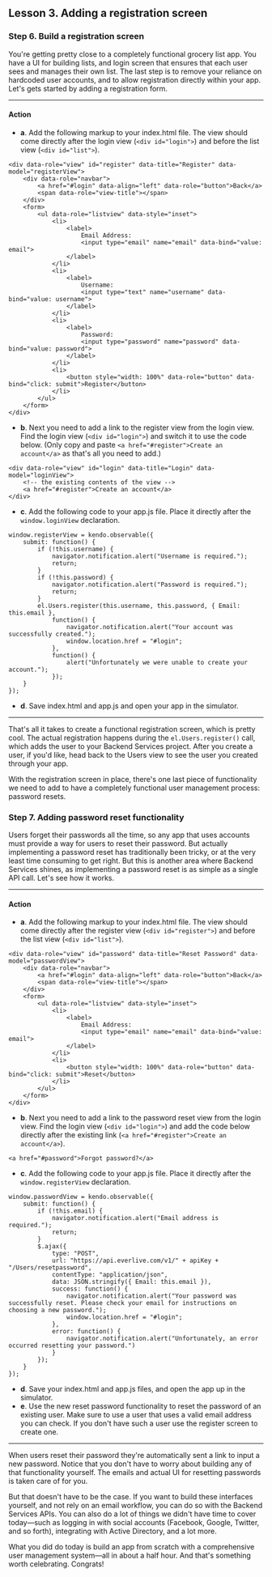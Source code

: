 ## Lesson 3. Adding a registration screen

### Step 6. Build a registration screen

You're getting pretty close to a completely functional grocery list app. You have a UI for building lists, and login screen that ensures that each user sees and manages their own list. The last step is to remove your reliance on hardcoded user accounts, and to allow registration directly within your app. Let's gets started by adding a registration form.

<hr data-action="start" />

#### Action

* **a**. Add the following markup to your index.html file. The view should come directly after the login view (`<div id="login">`) and before the list view (`<div id="list">`).
```
<div data-role="view" id="register" data-title="Register" data-model="registerView">
    <div data-role="navbar">
        <a href="#login" data-align="left" data-role="button">Back</a>
        <span data-role="view-title"></span>
    </div>
    <form>
        <ul data-role="listview" data-style="inset">
            <li>
                <label>
                    Email Address:
                    <input type="email" name="email" data-bind="value: email">
                </label>
            </li>
            <li>
                <label>
                    Username:
                    <input type="text" name="username" data-bind="value: username">
                </label>
            </li>                
            <li>
                <label>
                    Password:
                    <input type="password" name="password" data-bind="value: password">
                </label>
            </li>
            <li>
                <button style="width: 100%" data-role="button" data-bind="click: submit">Register</button>
            </li>
        </ul>
    </form>
</div>
```
* **b**. Next you need to add a link to the register view from the login view. Find the login view (`<div id="login">`) and switch it to use the code below. (Only copy and paste `<a href="#register">Create an account</a>` as that's all you need to add.)
```
<div data-role="view" id="login" data-title="Login" data-model="loginView">
    <!-- the existing contents of the view -->
    <a href="#register">Create an account</a>
</div>
```
* **c**. Add the following code to your app.js file. Place it directly after the `window.loginView` declaration.
```
window.registerView = kendo.observable({
    submit: function() {
        if (!this.username) {
            navigator.notification.alert("Username is required.");
            return;
        }
        if (!this.password) {
            navigator.notification.alert("Password is required.");
            return;
        }
        el.Users.register(this.username, this.password, { Email: this.email },
            function() {
                navigator.notification.alert("Your account was successfully created.");
                window.location.href = "#login";
            },
            function() {
                alert("Unfortunately we were unable to create your account.");
            });
    }
});
```
* **d**. Save index.html and app.js and open your app in the simulator.

<hr data-action="end" />

That's all it takes to create a functional registration screen, which is pretty cool. The actual registration happens during the `el.Users.register()` call, which adds the user to your Backend Services project. After you create a user, if you'd like, head back to the Users view to see the user you created through your app.

With the registration screen in place, there's one last piece of functionality we need to add to have a completely functional user management process: password resets.

### Step 7. Adding password reset functionality

Users forget their passwords all the time, so any app that uses accounts must provide a way for users to reset their password. But actually implementing a password reset has traditionally been tricky, or at the very least time consuming to get right. But this is another area where Backend Services shines, as implementing a password reset is as simple as a single API call. Let's see how it works.

<hr data-action="start" />

#### Action

* **a**. Add the following markup to your index.html file. The view should come directly after the register view (`<div id="register">`) and before the list view (`<div id="list">`).
```
<div data-role="view" id="password" data-title="Reset Password" data-model="passwordView">
    <div data-role="navbar">
        <a href="#login" data-align="left" data-role="button">Back</a>
        <span data-role="view-title"></span>
    </div>
    <form>
        <ul data-role="listview" data-style="inset">
            <li>
                <label>
                    Email Address:
                    <input type="email" name="email" data-bind="value: email">
                </label>
            </li>
            <li>
                <button style="width: 100%" data-role="button" data-bind="click: submit">Reset</button>
            </li>
        </ul>
    </form>
</div>
```
* **b**. Next you need to add a link to the password reset view from the login view. Find the login view (`<div id="login">`) and add the code below directly after the existing link (`<a href="#register">Create an account</a>`).
```
<a href="#password">Forgot password?</a>
```
* **c**. Add the following code to your app.js file. Place it directly after the `window.registerView` declaration.
```
window.passwordView = kendo.observable({
    submit: function() {
        if (!this.email) {
            navigator.notification.alert("Email address is required.");
            return;
        }
        $.ajax({
            type: "POST",
            url: "https://api.everlive.com/v1/" + apiKey + "/Users/resetpassword",
            contentType: "application/json",
            data: JSON.stringify({ Email: this.email }),
            success: function() {
                navigator.notification.alert("Your password was successfully reset. Please check your email for instructions on choosing a new password.");
                window.location.href = "#login";
            },
            error: function() {
                navigator.notification.alert("Unfortunately, an error occurred resetting your password.")
            }
        });
    }
});
```
* **d**. Save your index.html and app.js files, and open the app up in the simulator.
* **e**. Use the new reset password functionality to reset the password of an existing user. Make sure to use a user that uses a valid email address you can check. If you don't have such a user use the register screen to create one.

<hr data-action="end" />

When users reset their password they're automatically sent a link to input a new password. Notice that you don't have to worry about building any of that functionality yourself. The emails and actual UI for resetting passwords is taken care of for you.

But that doesn't have to be the case. If you want to build these interfaces yourself, and not rely on an email workflow, you can do so with the Backend Services APIs. You can also do a lot of things we didn't have time to cover today—such as logging in with social accounts (Facebook, Google, Twitter, and so forth), integrating with Active Directory, and a lot more.

What you did do today is build an app from scratch with a comprehensive user management system—all in about a half hour. And that's something worth celebrating. Congrats!
